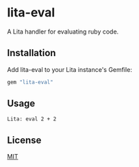 # lita-eval

A Lita handler for evaluating ruby code.

## Installation

Add lita-eval to your Lita instance's Gemfile:

``` ruby
gem "lita-eval"
```

## Usage

```
Lita: eval 2 + 2
```

## License

[MIT](http://opensource.org/licenses/MIT)
